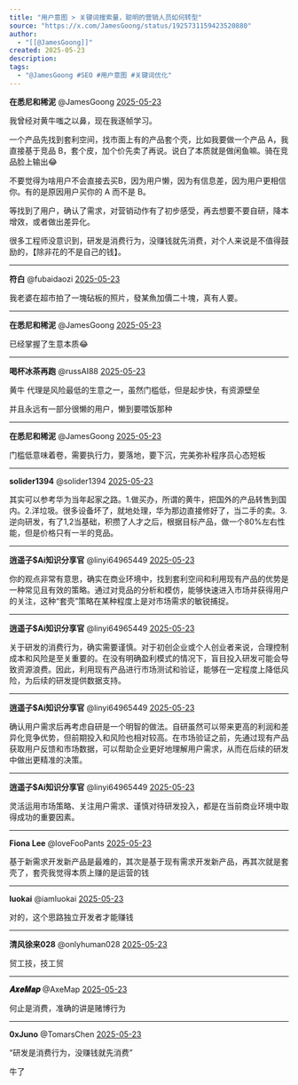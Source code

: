 ```yaml
---
title: "用户意图 > 关键词搜索量，聪明的营销人员如何转型"
source: "https://x.com/JamesGoong/status/1925731159423520880"
author:
  - "[[@JamesGoong]]"
created: 2025-05-23
description:
tags:
  - "@JamesGoong #SEO #用户意图 #关键词优化"
---
```

**在悉尼和稀泥** @JamesGoong [2025-05-23](https://x.com/JamesGoong/status/1925731159423520880/history)

我曾经对黄牛嗤之以鼻，现在我逐帧学习。

一个产品先找到套利空间，找市面上有的产品套个壳，比如我要做一个产品 A，我直接基于竞品 B，套个皮，加个价先卖了再说。说白了本质就是做闲鱼嘛。骑在竞品脸上输出😂

不要觉得为啥用户不会直接去买B，因为用户懒，因为有信息差，因为用户更相信你。有的是原因用户买你的 A 而不是 B。

等找到了用户，确认了需求，对营销动作有了初步感受，再去想要不要自研，降本增效，或者做出差异化。

很多工程师没意识到，研发是消费行为，没赚钱就先消费，对个人来说是不值得鼓励的，【除非花的不是自己的钱】。

---

**符白** @fubaidaozi [2025-05-23](https://x.com/fubaidaozi/status/1925772196774842840)

我老婆在超市拍了一塊砧板的照片，發某魚加價二十塊，真有人要。

---

**在悉尼和稀泥** @JamesGoong [2025-05-23](https://x.com/JamesGoong/status/1925775664486940720)

已经掌握了生意本质😂

---

**喝杯冰茶再跑** @russAI88 [2025-05-23](https://x.com/russAI88/status/1925753589282078950)

黄牛 代理是风险最低的生意之一，虽然门槛低，但是起步快，有资源壁垒

并且永远有一部分很懒的用户，懒到要喂饭那种

---

**在悉尼和稀泥** @JamesGoong [2025-05-23](https://x.com/JamesGoong/status/1925753888772165953)

门槛低意味着卷，需要执行力，要落地，要下沉，完美弥补程序员心态短板

---

**solider1394** @solider1394 [2025-05-23](https://x.com/solider1394/status/1925779288382411045)

其实可以参考华为当年起家之路。1.做买办，所谓的黄牛，把国外的产品转售到国内。2.洋垃圾。很多设备坏了，就地处理，华为那边直接修好了，当二手的卖。3.逆向研发，有了1,2当基础，积攒了人才之后，根据目标产品，做一个80%左右性能，但是价格只有一半的竞品。

---

**逍遥子$Ai知识分享官** @linyi64965449 [2025-05-23](https://x.com/linyi64965449/status/1925840583479763203)

你的观点非常有意思，确实在商业环境中，找到套利空间和利用现有产品的优势是一种常见且有效的策略。通过对竞品的分析和模仿，能够快速进入市场并获得用户的关注，这种“套壳”策略在某种程度上是对市场需求的敏锐捕捉。

---

**逍遥子$Ai知识分享官** @linyi64965449 [2025-05-23](https://x.com/linyi64965449/status/1925840689767559582)

关于研发的消费行为，确实需要谨慎。对于初创企业或个人创业者来说，合理控制成本和风险是至关重要的。在没有明确盈利模式的情况下，盲目投入研发可能会导致资源浪费。因此，利用现有产品进行市场测试和验证，能够在一定程度上降低风险，为后续的研发提供数据支持。

---

**逍遥子$Ai知识分享官** @linyi64965449 [2025-05-23](https://x.com/linyi64965449/status/1925840662005444839)

确认用户需求后再考虑自研是一个明智的做法。自研虽然可以带来更高的利润和差异化竞争优势，但前期投入和风险也相对较高。在市场验证之前，先通过现有产品获取用户反馈和市场数据，可以帮助企业更好地理解用户需求，从而在后续的研发中做出更精准的决策。

---

**逍遥子$Ai知识分享官** @linyi64965449 [2025-05-23](https://x.com/linyi64965449/status/1925840727629537503)

灵活运用市场策略、关注用户需求、谨慎对待研发投入，都是在当前商业环境中取得成功的重要因素。

---

**Fiona Lee** @loveFooPants [2025-05-23](https://x.com/loveFooPants/status/1925818012663193912)

基于新需求开发新产品是最难的，其次是基于现有需求开发新产品，再其次就是套壳了，套壳我觉得本质上赚的是运营的钱

---

**luokai** @iamluokai [2025-05-23](https://x.com/iamluokai/status/1925757298149839149)

对的，这个思路独立开发者才能赚钱

---

**清风徐来028** @onlyhuman028 [2025-05-23](https://x.com/onlyhuman028/status/1925783376172106015)

贸工技，技工贸

---

**𝑨𝒙𝒆𝑴𝒂𝒑** @AxeMap [2025-05-23](https://x.com/AxeMap/status/1925803842957975558)

何止是消费，准确的讲是赌博行为

---

**0xJuno** @TomarsChen [2025-05-23](https://x.com/TomarsChen/status/1925818594178322691)

“研发是消费行为，没赚钱就先消费”

牛了
